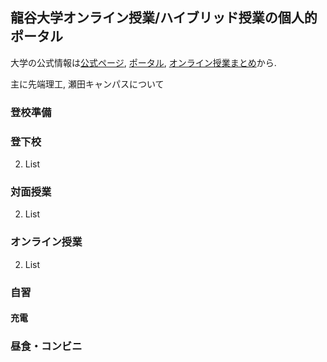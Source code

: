 ## 龍谷大学オンライン授業/ハイブリッド授業の個人的ポータル

大学の公式情報は[公式ページ](https://www.ryukoku.ac.jp), [ポータル](https://portal.ryukoku.ac.jp), [オンライン授業まとめ](https://sites.google.com/mail.ryukoku.ac.jp/onc-matome/)から.

主に先端理工, 瀬田キャンパスについて

### 登校準備

### 登下校
2. List

### 対面授業
2. List

### オンライン授業
2. List

### 自習
#### 充電

### 昼食・コンビニ
